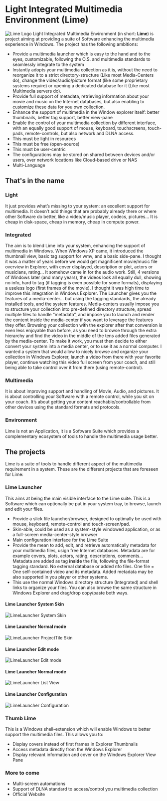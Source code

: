 # Light Integrated Multimedia Environment (Lime) 
![Lime Logo](https://github.com/Starwer/Lime/blob/master/Documents/Icons/Lime%20Icon.svg "Lime Logo")
Light Integrated Multimedia Environment (in short: **Lime**) is project aiming at providing a suite of Software enhancing the multimedia experience in Windows.
The project has the following ambitions:
- Provide a multimedia launcher which is easy to the hand and to the eyes, customizable, following the O.S. and multimedia standards to seamlessly integrate to the system
- Instantly adopts your multimedia collection as it is, without the need to reorganize it to a strict directory-structure (Like most Media-Centers do), change the video/audio/picture format (like some proprietary systems require) or opening a dedicated database for it (Like most Multimedia servers do).
- Provide full support of metadata, retrieving information about your movie and music on the Internet databases, but also enabling to customize these data for you own collection.
- Enhance the support of multimedia in the Window explorer itself: better thumbnails, better tag support, better view-pane
- Enable the control of your multimedia collection by different interface, with an equally good support of mouse, keyboard, touchscreens, touch-pads, remote-controls, but also network and DLNA access. 
- This must be light in resources
- This must be free (open-source)
- This must be user-centric
- The configurations may be stored on shared between devices and/or users, over network locations like Cloud-based drive or NAS
- Multi-Language

## That's in the name

### Light
It just provides what’s missing to your system: an excellent support for multimedia. It doesn’t add things that are probably already there or where other Software do better, like a video/music player, codecs, pictures... 
It is cheap in disk-space, cheap in memory, cheap in compute power.

### Integrated
The aim is to blend Lime into your system, enhancing the support of multimedia in Windows. When Windows XP came, it introduced the thumbnail view, basic tag support for wmv, and a basic side-pane. I thought it was a matter of years before we would get magnificent movie/music file overview in Explorer, with cover displayed, description or plot, actors or musicians, rating… It somehow came in for the audio work. Still, 4 versions of Windows later (and many years), the videos look all equally dull, showing no info, hard to tag (if tagging is even possible for some formats), displaying a useless logo (first frames of the movie). I thought it was high time to improve this integration in Windows Explorer.
The Launcher gives you the features of a media-center… but using the tagging standards, the already installed tools, and the system features. Media-centers usually impose you to structure your collection into pre-defined directory structure, spread multiple files to handle “metadata”, and impose you to launch and render the content inside the media-center if you want to leverage the features they offer. Browsing your collection with the explorer after that conversion is even less enjoyable than before, as you need to browse through the extra hierarchy and find the video in the middle of the tens added files generated by the media-center. To make it work, you must then decide to either convert your system into a media center, or to use it as a normal computer.
I wanted a system that would allow to nicely browse and organize your collection in Windows Explorer, launch a video from there with your favorite player, continue watching this video full screen from your coach, and still being able to take control over it from there (using remote-control).

### Multimedia
It is about improving support and handling of Movie, Audio, and pictures. It is about controlling your Software with a remote control, while you sit on your coach. It’s about getting your content reachable/controllable from other devices using the standard formats and protocols.

### Environment
Lime is not an Application, it is a Software Suite which provides a complementary ecosystem of tools to handle the multimedia usage better.

## The projects
Lime is a suite of tools to handle different aspect of the multimedia requirement in a system. These are the different projects that are foreseen for Lime:

### Lime Launcher
This aims at being the main visible interface to the Lime suite. This is a Software which can optionally be put in your system tray, to browse, launch and edit your files.

- Provide a slick file launcher/browser, designed to optimally be used with mouse, keyboard, remote-control and touch-screen/pad.
- Skin-able, could be used as a system-style windowed application, or as a full-screen media-center-style browser 
- Main configuration interface for the Lime Suite
- Provide the mean to add, edit, and retrieve automatically metadata for your multimedia files, usign free Internet databases. Metadata are for example covers, plots, actors, rating, descriptions, comments… Metadata are added as tag **inside** the file, following the file-format tagging standard. No external database or added nfo files. One file = One self-contained video and its metadata. Added metadata may be also supported in you player or other systems. 
- This use the normal Windows directory structure (Integrated) and shell links to organize your files. You can also browse the same structure in Windows Explorer and drag/drop copy/paste both ways.

#### Lime Launcher System Skin
![LimeLauncher System Skin](https://github.com/Starwer/Lime/blob/master/Documents/Screenshots/LimeLauncher%20System%20Skin.jpg "Lime Launcher System Skin")

#### Lime Launcher Normal mode
![LimeLauncher ProjectTile Skin](https://github.com/Starwer/Lime/blob/master/Documents/Screenshots/LimeLauncher%20Normal%20mode.jpg "Lime Launcher Normal mode")

#### Lime Launcher Edit mode
![LimeLauncher Edit mode](https://github.com/Starwer/Lime/blob/master/Documents/Screenshots/LimeLauncher%20Edit%20mode.jpg "Lime Launcher Edit mode")

#### Lime Launcher Normal mode
![LimeLauncher List View](https://github.com/Starwer/Lime/blob/master/Documents/Screenshots/LimeLauncher%20List%20view.jpg "Lime Launcher Normal mode")

#### Lime Launcher Configuration
![LimeLauncher Configuration](https://github.com/Starwer/Lime/blob/master/Documents/Screenshots/LimeLauncher%20Configuration.jpg "Lime Launcher Configuration")

### Thumb Lime
This is a Windows shell-extension which will enable Windows to better support the multimedia files. This allows you to:
- Display covers instead of first frames in Explorer Thumbnails
- Access metadata directly from the Windows Explorer
- Display relevant information and cover on the Windows Explorer View Pane

### More to come

- Multi-screen automations
- Support of DLNA standard to access/control you multimedia collection
- Official Website

